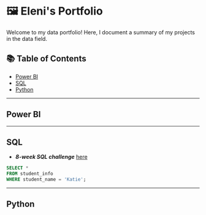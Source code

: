 # 🖼 Eleni's Portfolio 

Welcome to my data portfolio! Here, I document a summary of my projects in the data field.

## 📚 Table of Contents
- [Power BI](#power-bi)
- [SQL](#sql)
- [Python](#python)
---

## Power BI
---
## SQL
- **_8-week SQL challenge_**
[here]()
```sql
SELECT *
FROM student_info
WHERE student_name = 'Katie';
```
---
## Python

